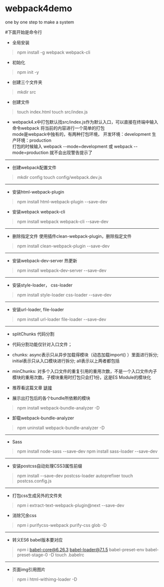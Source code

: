 <!--
 * @Description: In User Settings Edit
 * @Author: zhengoma
 * @Date: 2019-09-06 15:06:43
 * @LastEditTime: 2019-09-06 15:23:21
 * @LastEditors: Please set LastEditors
 -->
# webpack4demo
one by one step to make a system

#下面开始是命令行

- 全局安装 
> npm install -g webpack webpack-cli

- 初始化
> npm init -y

- 创建三个文件夹
> mkdir src

- 创建文件
> touch index.html
> touch src/index.js

- webpack4.x中打包默认找src/index.js作为默认入口，可以直接在终端中输入命令webpack 将当前的内容进行一个简单的打包
    <br>mode是webpack中独有的，有两种打包环境，
   开发环境：development
   生产环境：production
    <br>打包的时候输入 webpack --mode=development 或 webpack --mode=production 就不会出现警告提示了

***

- 创建webpack配置文件
> mkdir config
> touch config/webpack.dev.js

***

- 安装html-webpack-plugin
> npm install html-webpack-plugin --save-dev
- 安装webpack webpack-cli
> npm install webpack webpack-cli --save-dev

***

- 删除指定文件 使用插件clean-webpack-plugin，删除指定文件
> npm install clean-webpack-plugin --save-dev

***

- 安装webpack-dev-server 热更新
> npm install webpack-dev-server --save-dev

***

- 安装style-loader， css-loader
> npm install style-loader css-loader --save-dev

***

- 安装url-loader, file-loader
> npm install url-loader file-loader --save-dev

***

- splitChunks 代码分割
- 代码分割功能仅针对入口文件；
- chunks: async表示只从异步加载得模块（动态加载import() ）里面进行拆分; initial表示只从入口模块进行拆分; all表示以上两者都包括
- minChunks: 对多个入口文件的重复引用的重用次数，不是一个入口文件内子模块的重用次数。子模块重用时打包只会打1份，这是ES Module的模块化
- 推荐看这篇文章 [链接](https://juejin.im/post/5c08fe7d6fb9a04a0d56a702)

- 展示出打包后的各个bundle所依赖的模块
> npm install webpack-bundle-analyzer -D
- 卸载webpack-bundle-analyzer
> npm uninstall webpack-bundle-analyzer -D

***

- Sass
> npm install  node-sass --save-dev 
> npm install  sass-loader --save-dev

***

- 安装postcss自动处理CSS3属性前缀
> npm install --save-dev postcss-loader autoprefixer
> touch postcss.config.js

***

- 打包css生成另外的文件夹
> npm i extract-text-webpack-plugin@next --save-dev
- 消除冗余css
> npm i purifycss-webpack purify-css glob -D

***

- 转义ES6 babel版本要对应
> npm i babel-core@6.26.3 babel-loader@7.1.5 babel-preset-env babel-preset-stage-0 -D
> touch .babelrc

***

- 页面img引用图片
> npm i html-withimg-loader -D